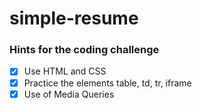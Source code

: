 # simple-resume

### Hints for the coding challenge
- [x] Use HTML and CSS
- [x] Practice the elements table, td, tr, iframe
- [x] Use of Media Queries
